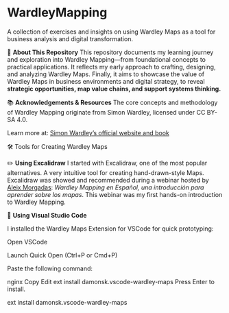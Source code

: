 # WardleyMapping
A collection of exercises and insights on using Wardley Maps as a tool for business analysis and digital transformation.

📌 **About This Repository**
This repository documents my learning journey and exploration into Wardley Mapping—from foundational concepts to practical applications. It reflects my early approach to crafting, designing, and analyzing Wardley Maps. 
Finally, it aims to showcase the value of Wardley Maps in business environments and digital strategy, to reveal **strategic opportunities, map value chains, and support systems thinking.**

📚 **Acknowledgements & Resources**
The core concepts and methodology of Wardley Mapping originate from Simon Wardley, licensed under CC BY-SA 4.0.

 Learn more at: [Simon Wardley’s official website and book](https://medium.com/wardleymaps/on-being-lost-2ef5f05eb1ec)

🛠️ Tools for Creating Wardley Maps

✏️ **Using Excalidraw**
I started with Excalidraw, one of the most popular alternatives. A very intuitive tool for creating hand-drawn-style Maps. 
Excalidraw was showed and recommended during a webinar hosted by [Aleix Morgadas](https://www.linkedin.com/in/aleixmorgadas): _Wardley Mapping en Español, una introducción para aprender sobre los mapas_. 
This webinar was my first hands-on introduction to Wardley Mapping. 


🔧 **Using Visual Studio Code**

I installed the Wardley Maps Extension for VSCode for quick prototyping:

Open VSCode

Launch Quick Open (Ctrl+P or Cmd+P)

Paste the following command:

nginx
Copy
Edit
ext install damonsk.vscode-wardley-maps
Press Enter to install.


ext install damonsk.vscode-wardley-maps



